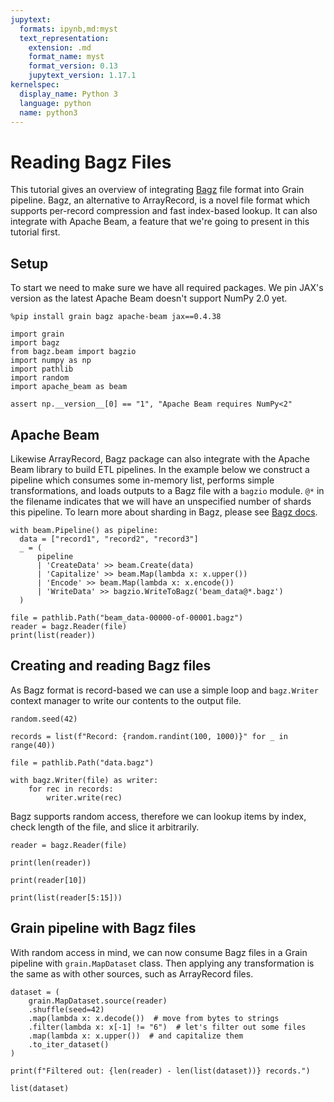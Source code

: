 ```yaml
---
jupytext:
  formats: ipynb,md:myst
  text_representation:
    extension: .md
    format_name: myst
    format_version: 0.13
    jupytext_version: 1.17.1
kernelspec:
  display_name: Python 3
  language: python
  name: python3
---
```


<!-- disableFinding(LINE_OVER_80) -->
# Reading Bagz Files

This tutorial gives an overview of integrating [Bagz](https://github.com/google-deepmind/bagz/) file format into Grain pipeline. Bagz, an alternative to ArrayRecord, is a novel file format which supports per-record compression and fast index-based lookup. It can also integrate with Apache Beam, a feature that we're going to present in this tutorial first.

## Setup

To start we need to make sure we have all required packages. We pin JAX's version as the latest Apache Beam doesn't support NumPy 2.0 yet.

```{code-cell} ipython3
%pip install grain bagz apache-beam jax==0.4.38
```

```{code-cell} ipython3
import grain
import bagz
from bagz.beam import bagzio
import numpy as np
import pathlib
import random
import apache_beam as beam
```

```{code-cell} ipython3
assert np.__version__[0] == "1", "Apache Beam requires NumPy<2"
```

## Apache Beam

Likewise ArrayRecord, Bagz package can also integrate with the Apache Beam library to build ETL pipelines. In the example below we construct a pipeline which consumes some in-memory list, performs simple transformations, and loads outputs to a Bagz file with a `bagzio` module. `@*` in the filename indicates that we will have an unspecified number of shards this pipeline. To learn more about sharding in Bagz, please see [Bagz docs](https://github.com/google-deepmind/bagz/tree/main?tab=readme-ov-file#sharding).

```{code-cell} ipython3
with beam.Pipeline() as pipeline:
  data = ["record1", "record2", "record3"]
  _ = (
      pipeline
      | 'CreateData' >> beam.Create(data)
      | 'Capitalize' >> beam.Map(lambda x: x.upper())
      | 'Encode' >> beam.Map(lambda x: x.encode())
      | 'WriteData' >> bagzio.WriteToBagz('beam_data@*.bagz')
  )
```

```{code-cell} ipython3
file = pathlib.Path("beam_data-00000-of-00001.bagz")
reader = bagz.Reader(file)
print(list(reader))
```

## Creating and reading Bagz files

As Bagz format is record-based we can use a simple loop and `bagz.Writer` context manager to write our contents to the output file.

```{code-cell} ipython3
random.seed(42)

records = list(f"Record: {random.randint(100, 1000)}" for _ in range(40))

file = pathlib.Path("data.bagz")

with bagz.Writer(file) as writer:
    for rec in records:
        writer.write(rec)
```

Bagz supports random access, therefore we can lookup items by index, check length of the file, and slice it arbitrarily.

```{code-cell} ipython3
reader = bagz.Reader(file)

print(len(reader))

print(reader[10])

print(list(reader[5:15]))
```

## Grain pipeline with Bagz files

With random access in mind, we can now consume Bagz files in a Grain pipeline with `grain.MapDataset` class. Then applying any transformation is the same as with other sources, such as ArrayRecord files.

```{code-cell} ipython3
dataset = (
    grain.MapDataset.source(reader)
    .shuffle(seed=42)
    .map(lambda x: x.decode())  # move from bytes to strings
    .filter(lambda x: x[-1] != "6")  # let's filter out some files
    .map(lambda x: x.upper())  # and capitalize them
    .to_iter_dataset()
)
```

```{code-cell} ipython3
print(f"Filtered out: {len(reader) - len(list(dataset))} records.")

list(dataset)
```
